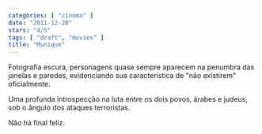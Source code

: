 ```yaml
---
categories: [ "cinema" ]
date: "2011-12-20"
stars: "4/5"
tags: [ "draft", "movies" ]
title: "Munique"
---
```

Fotografia escura, personagens quase sempre aparecem na penumbra das
janelas e paredes, evidenciando sua característica de "não existirem"
oficialmente.

Uma profunda introspecção na luta entre os dois povos, árabes e judeus,
sob o ângulo dos ataques terroristas.

Não há final feliz.

